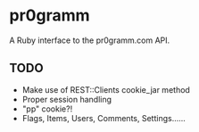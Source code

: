 # pr0gramm

A Ruby interface to the pr0gramm.com API.

## TODO
- Make use of REST::Clients cookie_jar method
- Proper session handling
- "pp" cookie?!
- Flags, Items, Users, Comments, Settings......